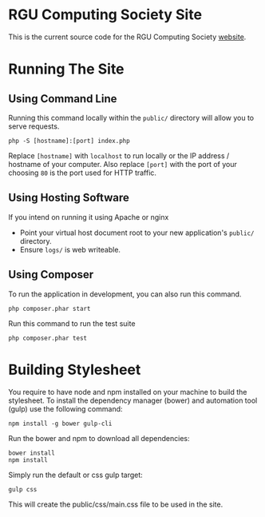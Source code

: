 # RGU Computing Society Site

This is the current source code for the RGU Computing Society [website](//www.rgucs.com).

# Running The Site
## Using Command Line

Running this command locally within the `public/` directory will allow you to serve requests.

    php -S [hostname]:[port] index.php

Replace `[hostname]` with `localhost` to run locally or the IP address / hostname of your computer.
Also replace `[port]` with the port of your choosing `80` is the port used for HTTP traffic.

## Using Hosting Software

If you intend on running it using Apache or nginx
* Point your virtual host document root to your new application's `public/` directory.
* Ensure `logs/` is web writeable.

## Using Composer

To run the application in development, you can also run this command.

    php composer.phar start

Run this command to run the test suite

    php composer.phar test

# Building Stylesheet

You require to have node and npm installed on your machine to build the stylesheet.
To install the dependency manager (bower) and automation tool (gulp) use the following command:

    npm install -g bower gulp-cli

Run the bower and npm to download all dependencies:

    bower install
    npm install

Simply run the default or css gulp target:

    gulp css

This will create the public/css/main.css file to be used in the site.